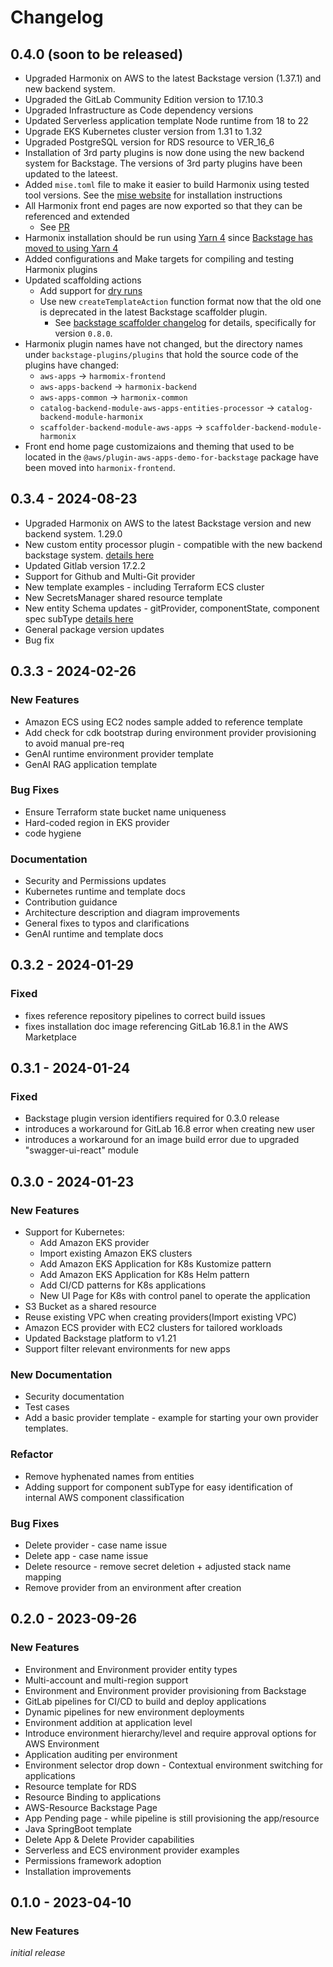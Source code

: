 # Changelog

## 0.4.0 (soon to be released)
* Upgraded Harmonix on AWS to the latest Backstage version (1.37.1) and new backend system.
* Upgraded the GitLab Community Edition version to 17.10.3
* Upgraded Infrastructure as Code dependency versions
* Updated Serverless application template Node runtime from 18 to 22
* Upgrade EKS Kubernetes cluster version from 1.31 to 1.32
* Upgraded PostgreSQL version for RDS resource to VER_16_6
* Installation of 3rd party plugins is now done using the new backend system for Backstage. The versions of 3rd party plugins have been updated to the lateest.
* Added `mise.toml` file to make it easier to build Harmonix using tested tool versions. See the [mise website](https://mise.jdx.dev/getting-started.html) for installation instructions
* All Harmonix front end pages are now exported so that they can be referenced and extended
  * See [PR](https://github.com/awslabs/harmonix/pull/146)
* Harmonix installation should be run using [Yarn 4](https://yarnpkg.com/) since [ Backstage has moved to using Yarn 4](https://backstage.io/docs/tutorials/yarn-migration/)
* Added configurations and Make targets for compiling and testing Harmonix plugins
* Updated scaffolding actions
  * Add support for [dry runs](https://backstage.io/docs/features/software-templates/dry-run-testing/)
  * Use new `createTemplateAction` function format now that the old one is deprecated in the latest Backstage scaffolder plugin.
    * See [backstage scaffolder changelog](https://github.com/backstage/backstage/blob/master/plugins/scaffolder-node/CHANGELOG.md) for details, specifically for version `0.8.0`.
* Harmonix plugin names have not changed, but the directory names under `backstage-plugins/plugins` that hold the source code of the plugins have changed:
  *  `aws-apps` -> `harmomix-frontend`
  *  `aws-apps-backend` -> `harmonix-backend`
  *  `aws-apps-common` -> `harmonix-common`
  *  `catalog-backend-module-aws-apps-entities-processor` -> `catalog-backend-module-harmonix`
  *  `scaffolder-backend-module-aws-apps` -> `scaffolder-backend-module-harmonix`
* Front end home page customizaions and theming that used to be located in the `@aws/plugin-aws-apps-demo-for-backstage` package have been moved into `harmonix-frontend`.

## 0.3.4 - 2024-08-23
* Upgraded Harmonix on AWS to the latest Backstage version and new backend system. 1.29.0
* New custom entity processor plugin - compatible with the new backend backstage system. <a href="docs/techdocs/plugins"> details here </a>
* Updated Gitlab version 17.2.2
* Support for Github and Multi-Git provider
* New template examples - including Terraform ECS cluster 
* New SecretsManager shared resource template
* New entity Schema updates - gitProvider, componentState, component spec subType  <a href="docs/techdocs/plugins"> details here </a>
* General package version updates
* Bug fix

## 0.3.3 - 2024-02-26

### New Features
* Amazon ECS using EC2 nodes sample added to reference template
* Add check for cdk bootstrap during environment provider provisioning to avoid manual pre-req
* GenAI runtime environment provider template
* GenAI RAG application template

### Bug Fixes
* Ensure Terraform state bucket name uniqueness
* Hard-coded region in EKS provider
* code hygiene

### Documentation
  * Security and Permissions updates
  * Kubernetes runtime and template docs
  * Contribution guidance
  * Architecture description and diagram improvements
  * General fixes to typos and clarifications
  * GenAI runtime and template docs

## 0.3.2 - 2024-01-29

### Fixed

* fixes reference repository pipelines to correct build issues
* fixes installation doc image referencing GitLab 16.8.1 in the AWS Marketplace

## 0.3.1 - 2024-01-24

### Fixed

* Backstage plugin version identifiers required for 0.3.0 release
* introduces a workaround for GitLab 16.8 error when creating new user
* introduces a workaround for an image build error due to upgraded "swagger-ui-react" module

## 0.3.0 - 2024-01-23

### New Features
* Support for Kubernetes: 
  * Add Amazon EKS provider
  * Import existing Amazon EKS clusters
  * Add Amazon EKS Application for K8s Kustomize pattern
  * Add Amazon EKS Application for K8s Helm pattern
  * Add CI/CD patterns for K8s applications
  * New UI Page for K8s with control panel to operate the application
* S3 Bucket as a shared resource
* Reuse existing VPC when creating providers(Import existing VPC)
* Amazon ECS provider with EC2 clusters for tailored workloads
* Updated Backstage platform to v1.21
* Support filter relevant environments for new apps

### New Documentation
* Security documentation
* Test cases
* Add a basic provider template - example for starting your own provider templates.
  
### Refactor
* Remove hyphenated names from entities
* Adding support for component subType for easy identification of internal AWS component classification

### Bug Fixes
* Delete provider - case name issue
* Delete app - case name issue
* Delete resource - remove secret deletion + adjusted stack name mapping
* Remove provider from an environment after creation


## 0.2.0 - 2023-09-26

### New Features

*  Environment and Environment provider entity types
*  Multi-account and multi-region support
*  Environment and Environment provider provisioning from Backstage
*  GitLab pipelines for CI/CD to build and deploy applications
*  Dynamic pipelines for new environment deployments
*  Environment addition at application level
*  Introduce environment hierarchy/level and require approval options for AWS Environment
*  Application auditing per environment
*  Environment selector drop down - Contextual environment switching for applications
*  Resource template for RDS
*  Resource Binding to applications
*  AWS-Resource Backstage Page
*  App Pending page - while pipeline is still provisioning the app/resource 
*  Java SpringBoot template
*  Delete App & Delete Provider capabilities
*  Serverless and ECS environment provider examples
*  Permissions framework adoption
*  Installation improvements

## 0.1.0 - 2023-04-10

### New Features

_initial release_


